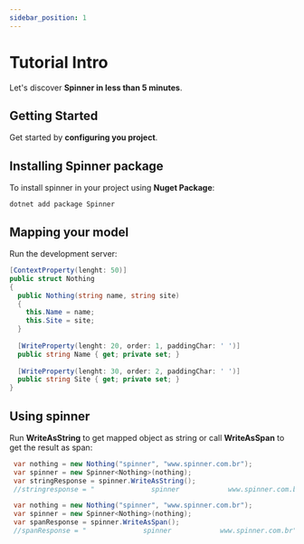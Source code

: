```yaml
---
sidebar_position: 1
---
```


# Tutorial Intro

Let's discover **Spinner in less than 5 minutes**.

## Getting Started

Get started by **configuring you project**.

## Installing Spinner package

To install spinner in your project using **Nuget Package**:

```shell
dotnet add package Spinner
```

## Mapping your model

Run the development server:

```csharp
[ContextProperty(lenght: 50)]
public struct Nothing
{
  public Nothing(string name, string site)
  {
    this.Name = name;
    this.Site = site;
  }
  
  [WriteProperty(lenght: 20, order: 1, paddingChar: ' ')]
  public string Name { get; private set; }
  
  [WriteProperty(lenght: 30, order: 2, paddingChar: ' ')]
  public string Site { get; private set; }
}
```

## Using spinner

Run **WriteAsString** to get mapped object as string or call **WriteAsSpan** to get the result as span:

```csharp
 var nothing = new Nothing("spinner", "www.spinner.com.br");
 var spinner = new Spinner<Nothing>(nothing);
 var stringResponse = spinner.WriteAsString();   
 //stringresponse = "              spinner            www.spinner.com.br"
```

```csharp
 var nothing = new Nothing("spinner", "www.spinner.com.br");
 var spinner = new Spinner<Nothing>(nothing);
 var spanResponse = spinner.WriteAsSpan();   
 //spanResponse = "              spinner            www.spinner.com.br"
```

